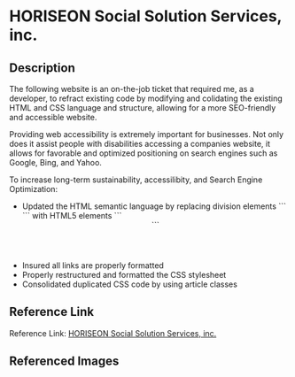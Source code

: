 # HORISEON Social Solution Services, inc.
<h2>Description</h2>
<p>
    The following website is an on-the-job ticket that required me, as a developer, to refract existing code by modifying and colidating the existing HTML and CSS language and structure, allowing for a more SEO-friendly and accessible website.
</p>
<p>
    Providing web accessibility is extremely important for businesses. Not only does it assist people with disabilities accessing a companies website, it allows for favorable and optimized positioning on search engines such as Google, Bing, and Yahoo.
<p>
    To increase long-term sustainability, accessilibity, and Search Engine Optimization:
</p>
<ul>
    <li>
        Updated the HTML semantic language by replacing division elements
        ```<div>```
        with HTML5 elements
        ```<header> <section> <article> <footer>```
    </li>
    <li>
        Insured all links are properly formatted
    </li>
    <li>
        Properly restructured and formatted the CSS stylesheet
    </li>
    <li>
        Consolidated duplicated CSS code by using article classes
    </li>
</ul>
<h2>Reference Link</h2>
<p>Reference Link: <a href="https://joshacross.github.io/urban-octo-telegram/">HORISEON Social Solution Services, inc.</a>

<h2>Referenced Images</h2>
